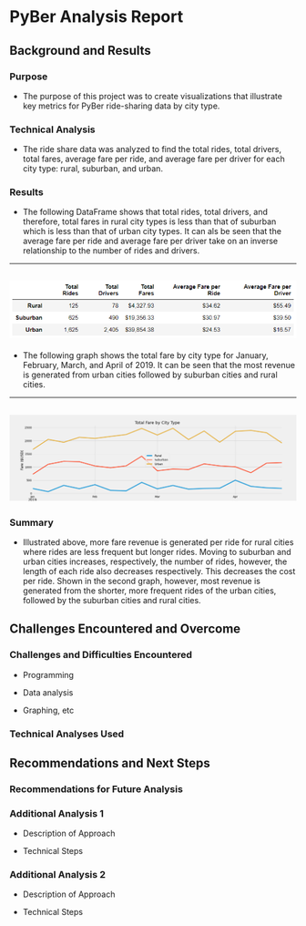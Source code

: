 # PyBer Analysis Report

## Background and Results

### Purpose
  - The purpose of this project was to create visualizations that illustrate key metrics for PyBer ride-sharing data by city type.

### Technical Analysis
  - The ride share data was analyzed to find the total rides, total drivers, total fares, average fare per ride, and average fare per driver for each city type: rural, suburban, and urban.

### Results
  - The following DataFrame shows that total rides, total drivers, and therefore, total fares in rural city types is less than that of suburban which is less than that of urban city types. It can als be seen that the average fare per ride and average fare per driver take on an inverse relationship to the number of rides and drivers. 
---
![Results DataFrame](analysis/Challenge_DataFrame.png)
---
  - The following graph shows the total fare by city type for January, February, March, and April of 2019. It can be seen that the most revenue is generated from urban cities followed by suburban cities and rural cities.
---
![Results_Figure](analysis/Challenge_Fig.png)
---
### Summary
  - Illustrated above, more fare revenue is generated per ride for rural cities where rides are less frequent but longer rides. Moving to suburban and urban cities increases, respectively, the number of rides, however, the length of each ride also decreases respectively. This decreases the cost per ride. Shown in the second graph, however, most revenue is generated from the shorter, more frequent rides of the urban cities, followed by the suburban cities and rural cities.

## Challenges Encountered and Overcome

### Challenges and Difficulties Encountered

* Programming

* Data analysis

* Graphing, etc

### Technical Analyses Used

## Recommendations and Next Steps

### Recommendations for Future Analysis

### Additional Analysis 1

* Description of Approach

* Technical Steps

### Additional Analysis 2

* Description of Approach

* Technical Steps

